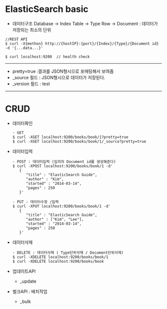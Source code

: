 # ElasticSearch basic

- 데이터구조
Database -> Index
Table -> Type
Row -> Document : 데이터가 저장되는 최소의 단위

```
//REST API
$ curl -X{methon} http://{hostIP}:{port}/{Index}/{Type}/{Document id} -d '{...data...}'

$ curl localhost:9200  // health check
```
---
- pretty=true :결과를 JSON형시으로 포매팅해서 보여줌
- _source 필드 : JSON형시으로 데이터가 저장된다.
- _version 필드 : test

---

# CRUD

- 데이터확인
   ```
   - GET
   $ curl -XGET localhost:9200/books/book/1?pretty=true
   $ curl -XGET localhost:9200/books/book/1/_source?pretty=true
   ```

- 데이터입력
   ```
   - POST : 데이터입력 (임의의 Document id를 생성해준다)
   $ curl -XPOST localhost:9200/books/book/1 -d'
      {
         "title" : "ElasticSearch Guide",
         "author" : "Kim",
         "started" : "2014-03-14",
         "pages" : 250
      }'

   - PUT : 데이터수정 /입력
   $ curl -XPUT localhost:9200/books/book/1 -d'
      {
         "title" : "ElasticSearch Guide",
         "author" : ["Kim", "Lee"],
         "started" : "2014-03-14",
         "pages" : 250
      }'
   ```

- 데이터삭제
   ```
   - DELETE : 데이터삭제 ( Type단위삭제 / Document단위삭제)
   $ curl -XDELETE localhost:9200/books/book/1
   $ curl -XDELETE localhost:9200/books/book
   ```

- 업데이트API
   - _update

- 벌크API : 배치작업
   - _bulk

